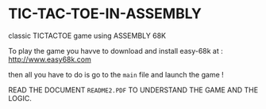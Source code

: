 # TIC-TAC-TOE-IN-ASSEMBLY
classic TICTACTOE game using ASSEMBLY 68K

To play the game you havve to download and install easy-68k at : http://www.easy68k.com

then all you have to do is go to the ``main`` file and launch the game !

READ THE DOCUMENT ``README2.PDF`` TO UNDERSTAND THE GAME AND THE LOGIC. 
